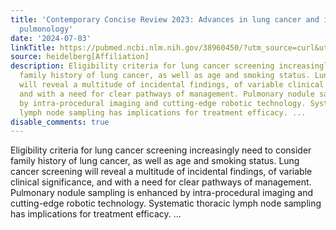 ```yaml
---
title: 'Contemporary Concise Review 2023: Advances in lung cancer and interventional
  pulmonology'
date: '2024-07-03'
linkTitle: https://pubmed.ncbi.nlm.nih.gov/38960450/?utm_source=curl&utm_medium=rss&utm_campaign=pubmed-2&utm_content=1FakS-2QOkCT8HsMOQP1bCRQ4YzyumYOmxmF0moLsQ3dFB1E9V&fc=20220326224207&ff=20240704182753&v=2.18.0.post9+e462414
source: heidelberg[Affiliation]
description: Eligibility criteria for lung cancer screening increasingly need to consider
  family history of lung cancer, as well as age and smoking status. Lung cancer screening
  will reveal a multitude of incidental findings, of variable clinical significance,
  and with a need for clear pathways of management. Pulmonary nodule sampling is enhanced
  by intra-procedural imaging and cutting-edge robotic technology. Systematic thoracic
  lymph node sampling has implications for treatment efficacy. ...
disable_comments: true
---
```

Eligibility criteria for lung cancer screening increasingly need to consider family history of lung cancer, as well as age and smoking status. Lung cancer screening will reveal a multitude of incidental findings, of variable clinical significance, and with a need for clear pathways of management. Pulmonary nodule sampling is enhanced by intra-procedural imaging and cutting-edge robotic technology. Systematic thoracic lymph node sampling has implications for treatment efficacy. ...